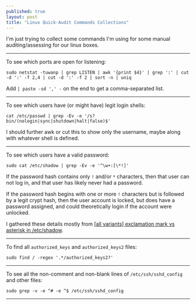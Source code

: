 ```yaml
---
published: true
layout: post
title: "Linux Quick-Audit Commands Collections"
---
```




I'm just trying to collect some commands I'm using for some manual auditing/assessing for our linux boxes.

---

To see which ports are open for listening:

```
sudo netstat -tuwanp | grep LISTEN | awk '{print $4}' | grep ':' | cut -d ':' -f 2,4 | cut -d ':' -f 2 | sort -n | uniq
```

Add `| paste -sd ',' -` on the end to get a comma-separated list.

---

To see which users have (or might have) legit login shells:

```
cat /etc/passwd | grep -Ev -e '/s?bin/(nologin|sync|shutdown|halt|false)$'
```

I should further awk or cut this to show only the username, maybe along with whatever shell is defined.

---

To see which users have a valid password:

```
sudo cat /etc/shadow | grep -Ev -e '^\w+:[\*!]'
```

If the password hash contains only `!` and/or `*` characters, then that user can not log in, and that user has likely never had a password.

If the password hash begins with one or more `!` characters but is followed by a legit crypt hash, then the user account is locked, but does have a password assigned, and could theoretically login if the account were unlocked.

I gathered these details mostly from [\[all variants\] exclamation mark vs asterisk in /etc/shadow](http://ubuntuforums.org/showthread.php?t=2026413).

---

To find all `authorized_keys` and `authorized_keys2` files:

```
sudo find / -regex '.*/authorized_keys2?'
```

---

To see all the non-comment and non-blank lines of `/etc/ssh/sshd_config` and other files:

```
sudo grep -v -e ^# -e ^$ /etc/ssh/sshd_config
```

---
